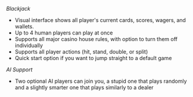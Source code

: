 *Blackjack*
- Visual interface shows all player's current cards, scores, wagers, and wallets.
- Up to 4 human players can play at once
- Supports all major casino house rules, with option to turn them off individually
- Supports all player actions (hit, stand, double, or split)
- Quick start option if you want to jump straight to a default game

*AI Support*
- Two optional AI players can join you, a stupid one that plays randomly and a slightly smarter one that plays similarly to a dealer
